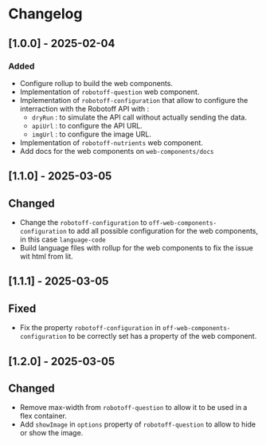 # Changelog

## [1.0.0] - 2025-02-04

### Added

- Configure rollup to build the web components.
- Implementation of `robotoff-question` web component.
- Implementation of `robotoff-configuration` that allow to configure the interraction with the Robotoff API with :
  - `dryRun` : to simulate the API call without actually sending the data.
  - `apiUrl` : to configure the API URL.
  - `imgUrl` : to configure the image URL.
- Implementation of `robotoff-nutrients` web component.
- Add docs for the web components on `web-components/docs`

## [1.1.0] - 2025-03-05

## Changed

- Change the `robotoff-configuration` to `off-web-components-configuration` to add all possible configuration for the web components, in this case `language-code`
- Build language files with rollup for the web components to fix the issue wit html from lit.

## [1.1.1] - 2025-03-05

## Fixed

- Fix the property `robotoff-configuration` in `off-web-components-configuration` to be correctly set has a property of the web component.

## [1.2.0] - 2025-03-05

## Changed

- Remove max-width from `robotoff-question` to allow it to be used in a flex container.
- Add `showImage` in `options` property of `robotoff-question` to allow to hide or show the image.
